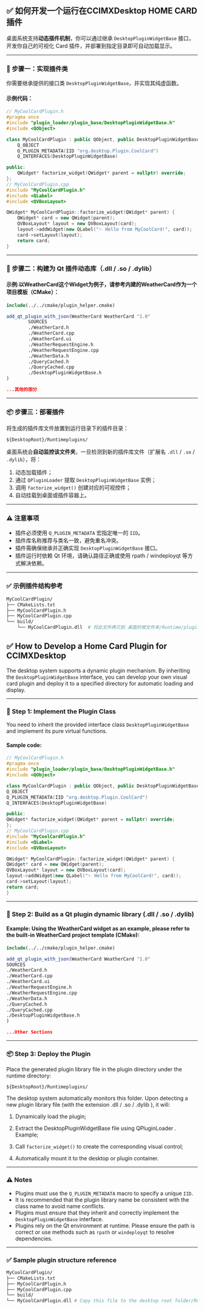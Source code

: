 ## ✅ 如何开发一个运行在CCIMXDesktop HOME CARD插件

桌面系统支持**动态插件机制**，你可以通过继承 `DesktopPluginWidgetBase` 接口，开发你自己的可视化 Card 插件，并部署到指定目录即可自动加载显示。

------

### 🔧 步骤一：实现插件类

你需要继承提供的接口类 `DesktopPluginWidgetBase`，并实现其纯虚函数。

#### 示例代码：

```cpp
// MyCoolCardPlugin.h
#pragma once
#include "plugin_loader/plugin_base/DesktopPluginWidgetBase.h"
#include <QObject>

class MyCoolCardPlugin : public QObject, public DesktopPluginWidgetBase {
    Q_OBJECT
    Q_PLUGIN_METADATA(IID "org.desktop.Plugin.CoolCard")
    Q_INTERFACES(DesktopPluginWidgetBase)

public:
    QWidget* factorize_widget(QWidget* parent = nullptr) override;
};
// MyCoolCardPlugin.cpp
#include "MyCoolCardPlugin.h"
#include <QLabel>
#include <QVBoxLayout>

QWidget* MyCoolCardPlugin::factorize_widget(QWidget* parent) {
    QWidget* card = new QWidget(parent);
    QVBoxLayout* layout = new QVBoxLayout(card);
    layout->addWidget(new QLabel("✨ Hello from MyCoolCard!", card));
    card->setLayout(layout);
    return card;
}
```

------

### 📁 步骤二：构建为 Qt 插件动态库（.dll / .so / .dylib）

#### 示例:以WeatherCard这个Widget为例子，请参考内建的WeatherCard作为一个项目模板（CMake）：

```cmake
include(../../cmake/plugin_helper.cmake)

add_qt_plugin_with_json(WeatherCard WeatherCard "1.0"
        SOURCES
        ./WeatherCard.h
        ./WeatherCard.cpp
        ./WeatherCard.ui
        ./WeatherRequestEngine.h
        ./WeatherRequestEngine.cpp
        ./WeatherData.h
        ./QueryCached.h
        ./QueryCached.cpp
        ./DesktopPluginWidgetBase.h
)

...其他的部分
```

------

### 📦 步骤三：部署插件

将生成的插件库文件放置到运行目录下的插件目录：

```
${DesktopRoot}/Runtimeplugins/
```

桌面系统会**自动监控该文件夹**，一旦检测到新的插件库文件（扩展名 `.dll` / `.so` / `.dylib`），将：

1. 动态加载插件；
2. 通过 `QPluginLoader` 提取 `DesktopPluginWidgetBase` 实例；
3. 调用 `factorize_widget()` 创建对应的可视控件；
4. 自动挂载到桌面或插件容器上。

------

### ⚠️ 注意事项

- 插件必须使用 `Q_PLUGIN_METADATA` 宏指定唯一的 `IID`。
- 插件库名称推荐与类名一致，避免重名冲突。
- 插件需确保继承并正确实现 `DesktopPluginWidgetBase` 接口。
- 插件运行时依赖 Qt 环境，请确认路径正确或使用 rpath / windeployqt 等方式解决依赖。

------

### ✅ 示例插件结构参考

```bash
MyCoolCardPlugin/
├── CMakeLists.txt
├── MyCoolCardPlugin.h
├── MyCoolCardPlugin.cpp
└── build/
    └── MyCoolCardPlugin.dll  # 将此文件拷贝到 桌面的根文件夹/Runtime/plugins/
```

## ✅ How to Develop a Home Card Plugin for CCIMXDesktop

The desktop system supports a dynamic plugin mechanism. By inheriting the `DesktopPluginWidgetBase` interface, you can develop your own visual card plugin and deploy it to a specified directory for automatic loading and display.

------

### 🔧 Step 1: Implement the Plugin Class

You need to inherit the provided interface class `DesktopPluginWidgetBase` and implement its pure virtual functions.

#### Sample code:

```cpp
// MyCoolCardPlugin.h
#pragma once
#include "plugin_loader/plugin_base/DesktopPluginWidgetBase.h"
#include <QObject>

class MyCoolCardPlugin : public QObject, public DesktopPluginWidgetBase { 
Q_OBJECT 
Q_PLUGIN_METADATA(IID "org.desktop.Plugin.CoolCard") 
Q_INTERFACES(DesktopPluginWidgetBase)

public: 
QWidget* factorize_widget(QWidget* parent = nullptr) override;
};
// MyCoolCardPlugin.cpp
#include "MyCoolCardPlugin.h"
#include <QLabel>
#include <QVBoxLayout>

QWidget* MyCoolCardPlugin::factorize_widget(QWidget* parent) {
QWidget* card = new QWidget(parent);
QVBoxLayout* layout = new QVBoxLayout(card);
layout->addWidget(new QLabel("✨ Hello from MyCoolCard!", card));
card->setLayout(layout);
return card;
}
```

------

### 📁 Step 2: Build as a Qt plugin dynamic library (.dll / .so / .dylib)

#### Example: Using the WeatherCard widget as an example, please refer to the built-in WeatherCard project template (CMake):

```cmake
include(../../cmake/plugin_helper.cmake)

add_qt_plugin_with_json(WeatherCard WeatherCard "1.0"
SOURCES
./WeatherCard.h
./WeatherCard.cpp
./WeatherCard.ui
./WeatherRequestEngine.h
./WeatherRequestEngine.cpp
./WeatherData.h
./QueryCached.h
./QueryCached.cpp
./DesktopPluginWidgetBase.h
)

...Other Sections
```

------

### 📦 Step 3: Deploy the Plugin

Place the generated plugin library file in the plugin directory under the runtime directory:

```
${DesktopRoot}/Runtimeplugins/
```

The desktop system automatically monitors this folder. Upon detecting a new plugin library file (with the extension .dll / .so / .dylib ), it will:

1. Dynamically load the plugin;

2. Extract the DesktopPluginWidgetBase file using QPluginLoader . Example;
3. Call `factorize_widget()` to create the corresponding visual control;
4. Automatically mount it to the desktop or plugin container.

------

### ⚠️ Notes

- Plugins must use the `Q_PLUGIN_METADATA` macro to specify a unique `IID`.
- It is recommended that the plugin library name be consistent with the class name to avoid name conflicts.
- Plugins must ensure that they inherit and correctly implement the `DesktopPluginWidgetBase` interface.
- Plugins rely on the Qt environment at runtime. Please ensure the path is correct or use methods such as `rpath` or `windeployqt` to resolve dependencies.

------

### ✅ Sample plugin structure reference

```bash
MyCoolCardPlugin/
├── CMakeLists.txt
├── MyCoolCardPlugin.h
├── MyCoolCardPlugin.cpp
└── build/
└── MyCoolCardPlugin.dll # Copy this file to the desktop root folder/Runtime/plugins/
```
